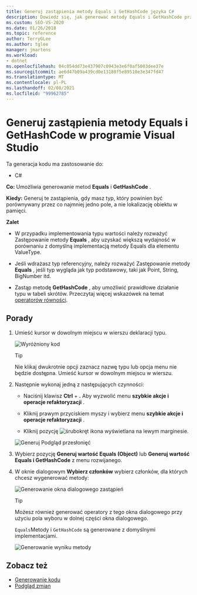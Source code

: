 ```yaml
---
title: Generuj zastąpienia metody Equals i GetHashCode języka C#
description: Dowiedz się, jak generować metody Equals i GetHashCode przy użyciu menu szybkie akcje i refaktoryzacje.
ms.custom: SEO-VS-2020
ms.date: 01/26/2018
ms.topic: reference
author: TerryGLee
ms.author: tglee
manager: jmartens
ms.workload:
- dotnet
ms.openlocfilehash: 04c054dd73e437907c0943e3e6f0af5003dee37e
ms.sourcegitcommit: ae6d47b09a439cd0e13180f5e89510e3e347fd47
ms.translationtype: MT
ms.contentlocale: pl-PL
ms.lasthandoff: 02/08/2021
ms.locfileid: "99962785"
---
```

# <a name="generate-equals-and-gethashcode-method-overrides-in-visual-studio"></a>Generuj zastąpienia metody Equals i GetHashCode w programie Visual Studio

Ta generacja kodu ma zastosowanie do:

- C#

**Co:** Umożliwia generowanie metod **Equals** i **GetHashCode** .

**Kiedy:** Generuj te zastąpienia, gdy masz typ, który powinien być porównywany przez co najmniej jedno pole, a nie lokalizację obiektu w pamięci.

**Zalet**

- W przypadku implementowania typu wartości należy rozważyć Zastępowanie metody **Equals** , aby uzyskać większą wydajność w porównaniu z domyślną implementacją metody Equals dla elementu ValueType.

- Jeśli wdrażasz typ referencyjny, należy rozważyć Zastępowanie metody **Equals** , jeśli typ wygląda jak typ podstawowy, taki jak Point, String, BigNumber itd.

- Zastąp metodę **GetHashCode** , aby umożliwić prawidłowe działanie typu w tabeli skrótów. Przeczytaj więcej wskazówek na temat [operatorów równości](/dotnet/standard/design-guidelines/equality-operators).

## <a name="how-to"></a>Porady

1. Umieść kursor w dowolnym miejscu w wierszu deklaracji typu.

   ![Wyróżniony kod](media/overrides-highlight-cs.png)

   > [!TIP]
   > Nie klikaj dwukrotnie opcji zaznacz nazwę typu lub opcja menu nie będzie dostępna. Umieść kursor w dowolnym miejscu w wierszu.

1. Następnie wykonaj jedną z następujących czynności:

   - Naciśnij klawisz **Ctrl** + **.** Aby wyzwolić menu **szybkie akcje i operacje refaktoryzacji** .

   - Kliknij prawym przyciskiem myszy i wybierz menu **szybkie akcje i operacje refaktoryzacji** .

   - Kliknij pozycję ![śrubokręt](../media/screwdriver-icon.png) ikona wyświetlana na lewym marginesie.

   ![Generuj Podgląd przesłonięć](media/overrides-preview-cs.png)

1. Wybierz pozycję **Generuj wartość Equals (Object)** lub **Generuj wartość Equals i GetHashCode** z menu rozwijanego.

1. W oknie dialogowym **Wybierz członków** wybierz członków, dla których chcesz wygenerować metody:

    ![Generowanie okna dialogowego zastąpień](media/overrides-dialog-cs.png)

    > [!TIP]
    > Możesz również generować operatory z tego okna dialogowego przy użyciu pola wyboru w dolnej części okna dialogowego.

   `Equals`Metody i `GetHashCode` są generowane z domyślnymi implementacjami.

   ![Generowanie wyniku metody](media/overrides-result-cs.png)

## <a name="see-also"></a>Zobacz też

- [Generowanie kodu](../code-generation-in-visual-studio.md)
- [Podgląd zmian](../../ide/preview-changes.md)

